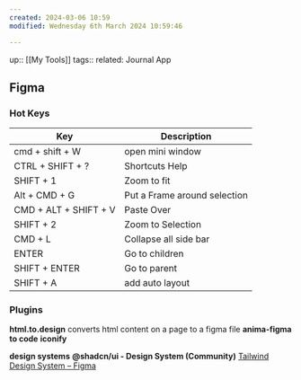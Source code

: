 ```yaml
---
created: 2024-03-06 10:59
modified: Wednesday 6th March 2024 10:59:46

---
```

up::  [[My Tools]]
tags::
related:
Journal App
## Figma

### Hot Keys
| Key                   | Description                  |
| --------------------- | ---------------------------- |
| cmd + shift + W       | open mini window             |
| CTRL +  SHIFT  + ?    | Shortcuts Help               |
| SHIFT  + 1            | Zoom to fit                  |
| Alt + CMD +  G        | Put a Frame around selection |
| CMD + ALT + SHIFT + V | Paste Over                   |
| SHIFT + 2             | Zoom to Selection            |
| CMD + L               | Collapse all side bar        |
| ENTER                 | Go to children               |
| SHIFT + ENTER         | Go to parent                 |
| SHIFT + A             | add auto layout              |

### Plugins

**html.to.design**
	converts html content on a page to a figma file
**anima-figma to code**
**iconify**



**design systems**
**@shadcn/ui - Design System (Community)**
[Tailwind Design System – Figma](https://www.figma.com/file/d5c3NLD7Ccg6AHPWQOqcjo/Tailwind-Design-System?type=design&mode=design)
